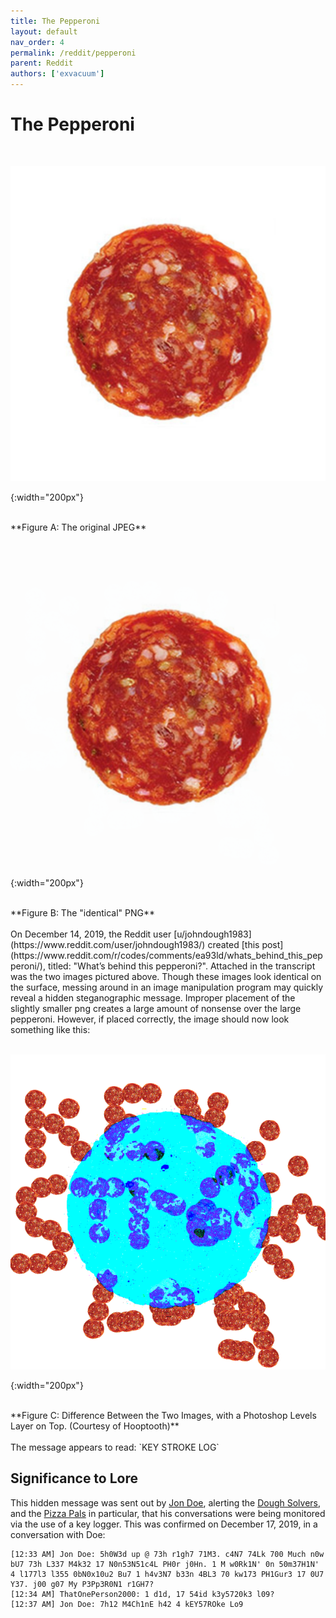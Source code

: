```yaml
---
title: The Pepperoni
layout: default
nav_order: 4
permalink: /reddit/pepperoni
parent: Reddit
authors: ['exvacuum']
---
```


# The Pepperoni
<br>

![original]

[original]: ../assets/img/Pepperoni_Slice.jpg
{:width="200px"}

<br>
**Figure A: The original JPEG**
<br><br>

![altered]

[altered]: ../assets/img/pepperoni.png
{:width="200px"}

<br>
**Figure B: The "identical" PNG**
<br><br>
On December 14, 2019, the Reddit user [u/johndough1983](https://www.reddit.com/user/johndough1983/) created [this post](https://www.reddit.com/r/codes/comments/ea93ld/whats_behind_this_pepperoni/), titled: "What’s behind this pepperoni?".
Attached in the transcript was the two images pictured above. Though these images look identical on the surface, messing around in an image manipulation program may quickly reveal a hidden steganographic message. Improper placement of the slightly smaller png creates a large amount of nonsense over the large pepperoni. However, if placed correctly, the image should now look something like this:
<br><br>

![solution]

[solution]: ../assets/img/LNyNQM4.png
{:width="200px"}

<br>
**Figure C: Difference Between the Two Images, with a Photoshop Levels Layer on Top. (Courtesy of Hooptooth)**
<br><br>
The message appears to read: `KEY STROKE LOG`

## Significance to Lore
This hidden message was sent out by [Jon Doe](../lore/characters/jon), alerting the [Dough Solvers](../lore/significantthings/doughsolvers.md), and the [Pizza Pals](../lore/significantthings/pizzapals.md) in particular, that his conversations were being monitored via the use of a key logger. This was confirmed on December 17, 2019, in a conversation with Doe:
```
[12:33 AM] Jon Doe: 5h0W3d up @ 73h r1gh7 71M3. c4N7 74Lk 700 Much n0w bU7 73h L337 M4k32 17 N0n53N51c4L PH0r j0Hn. 1 M w0Rk1N' 0n 50m37H1N' 4 l177l3 l355 0bN0x10u2 Bu7 1 h4v3N7 b33n 4BL3 70 kw173 PH1Gur3 17 0U7 Y37. j00 g07 My P3Pp3R0N1 r1GH7?
[12:34 AM] ThatOnePerson2000: 1 d1d, 17 54id k3y5720k3 l09?
[12:37 AM] Jon Doe: 7h12 M4Ch1nE h42 4 kEY57ROke Lo9
```